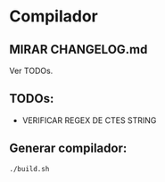 # Compilador


MIRAR CHANGELOG.md
--------------------
Ver TODOs.

TODOs:
--------------------

* VERIFICAR REGEX DE CTES STRING 

Generar compilador:
----------------------
```sh
./build.sh
```
